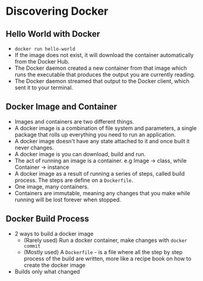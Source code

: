 # Discovering Docker

## Hello World with Docker
- `docker run hello-world`
- If the image does not exist, it will download the container automatically from the Docker Hub.
- The Docker daemon created a new container from that image which runs the executable that produces the output you are currently reading.
- The Docker daemon streamed that output to the Docker client, which sent it to your terminal.

## Docker Image and Container
- Images and containers are two different things.
- A docker image is a combination of file system and parameters, a single package that rolls up everything you need to run an application.
- A docker image doesn't have any state attached to it and once built it never changes.
- A docker image is you can download, build and run.
- The act of running an image is a container. e.g Image -> class, while Container -> instance
- A docker image as a result of running a series of steps, called build process. The steps are define on a `Dockerfile`.
- One image, many containers.
- Containers are immutable, meaning any changes that you make while running will be lost forever when stopped.

## Docker Build Process
- 2 ways to build a docker image
    - (Rarely used) Run a docker container, make changes with `docker commit`
    - (Mostly used) A `Dockerfile` - is a file where all the step by step process of the build are written, more like a recipe book on how to create the docker image
- Builds only what changed